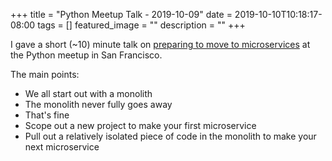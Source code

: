 +++
title =  "Python Meetup Talk - 2019-10-09"
date = 2019-10-10T10:18:17-08:00
tags = []
featured_image = ""
description = ""
+++

I gave a short (~10) minute talk on [preparing to move to microservices](https://github.com/jasonbot/python-meetup-2019-10-09) at the Python meetup in San Francisco.

The main points:

* We all start out with a monolith
* The monolith never fully goes away
* That's fine
* Scope out a new project to make your first microservice
* Pull out a relatively isolated piece of code in the monolith to make your next microservice
